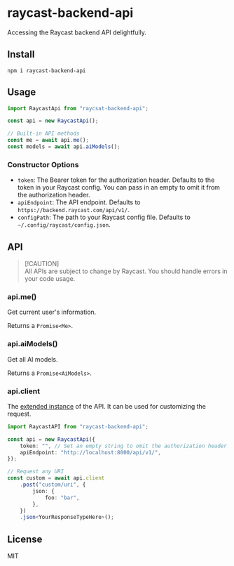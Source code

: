 # raycast-backend-api

Accessing the Raycast backend API delightfully.

## Install

```shell
npm i raycast-backend-api
```

## Usage

```ts
import RaycastApi from "raycsat-backend-api";

const api = new RaycastApi();

// Built-in API methods
const me = await api.me();
const models = await api.aiModels();
```

### Constructor Options

- `token`: The Bearer token for the authorization header. Defaults to the token in your Raycast config. You can pass in an empty to omit it from the authorization header.
- `apiEndpoint`: The API endpoint. Defaults to `https://backend.raycast.com/api/v1/`.
- `configPath`: The path to your Raycast config file. Defaults to `~/.config/raycast/config.json`.

## API

> [!CAUTION]\
> All APIs are subject to change by Raycast. You should handle errors in your code usage.

### api.me()

Get current user's information.

Returns a `Promise<Me>`.

### api.aiModels()

Get all AI models.

Returns a `Promise<AiModels>`.

### api.client

The [extended instance](https://github.com/sindresorhus/got/blob/main/documentation/10-instances.md#gotextendoptions-instances) of the API. It can be used for customizing the request.

```ts
import RaycastAPI from "raycast-backend-api";

const api = new RaycastApi({
	token: "", // Set an empty string to omit the authorization header
	apiEndpoint: "http://localhost:8000/api/v1/",
});

// Request any URI
const custom = await api.client
	.post("custom/uri", {
		json: {
			foo: "bar",
		},
	})
	.json<YourResponseTypeHere>();
```

## License

MIT

